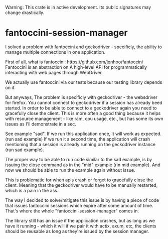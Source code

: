 Warning: This crate is in active development. Its public signatures may change drastically.

# fantoccini-session-manager
I solved a problem with fantoccini and geckodriver - specificly, the ability to manage multiple connections in one application. 

First of all, what is fantoccini: https://github.com/jonhoo/fantoccini
Fantoccini is an abstraction on A high-level API for programmatically interacting with web pages through WebDriver.

We actually use fantoccini via our tests because our testing library depends on it.

But anyways, The problem is specificly with geckodriver - the websdriver for firefox. You cannot connect to geckodriver if a session has already beed started. In order to be able to connect to a geckodriver again you need to gracefully close the client. This is more often a good thing because it helps with resource management - like ram, cpu usage, etc., but has some its own issues as I'll demonstrate in a sec.

See example "sad". If we run this application once, it will work as expected. (run sad example) If we run it a second time, the application will crash mentioning that a session is already running on the geckodriver instance (run sad example).

The proper way to be able to run code similar to the sad example, is by issuing the close command as in the "mid" example (rin mid example). And now we should be able to run the example again without issue.

This is problematic for when apis crash or forget to gracefully close the client. Meaning that the geckodriver would have to be manually restarted, which is a pain in the ass.

The way I decided to solve/mitigate this issue is by having a piece of code that issues fantoccini sessions which expire after some amount of time. That's where the whole "fantoccini-session-manager" comes in.

The library still has an issue if the application crashes, but as long as we have it running - which it will if we pair it with actix, axum, etc, the clients should be reusable as long as they're issued by the session manager.
